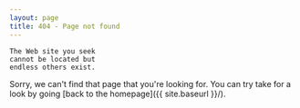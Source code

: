 ```yaml
---
layout: page
title: 404 - Page not found
---
```


	The Web site you seek
	cannot be located but
	endless others exist.

Sorry, we can't find that page that you're looking for. You can try take for a look by going [back to the homepage]({{ site.baseurl }}/).
